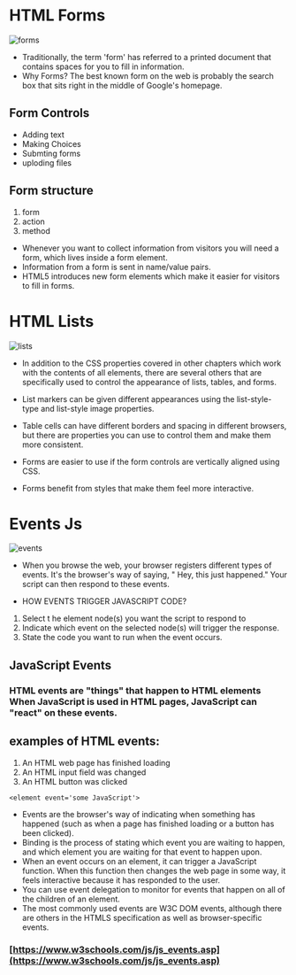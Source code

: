 # HTML Forms
![forms](https://www.includehelp.com/code-snippets/Images/forms-in-js-2.jpg)
- Traditionally, the term 'form' has referred to a printed document that contains spaces for you to fill in information.
- Why Forms? The best known form on the web is probably the search box that sits right in the middle of Google's homepage.
## Form Controls
- Adding text
- Making Choices
- Submting forms
- uploding files
## Form structure 
1. form
2. action
3. method

- Whenever you want to collect information from visitors you will need a form, which lives inside a form element.
- Information from a form is sent in name/value pairs.
- HTML5 introduces new form elements which make it easier for visitors to fill in forms.

# HTML Lists
![lists](https://www.dummies.com/wp-content/uploads/412161.image0.jpg)

- In addition to the CSS properties covered in other chapters which work with the contents of all elements, there are several others that are specifically used to control the appearance of lists, tables, and forms.

- List markers can be given different appearances using the list-style-type and list-style image properties.
- Table cells can have different borders and spacing in different browsers, but there are properties you can use to control them and make them more consistent.
- Forms are easier to use if the form controls are vertically aligned using CSS.
- Forms benefit from styles that make them feel more interactive.

# Events Js
![events](https://d2h0cx97tjks2p.cloudfront.net/blogs/wp-content/uploads/sites/2/2019/07/Ways-of-Using-JavaScript-Events.png)

- When you browse the web, your browser registers different types of events. It's the browser's way of saying, " Hey, this just happened." Your script can then respond to these events. 

- HOW EVENTS TRIGGER JAVASCRIPT CODE? 
1. Select t he element node(s) you want the script to respond to
2. Indicate which event on the selected node(s) will trigger the response. 
3. State the code you want to run when the event occurs. 


## JavaScript Events
### HTML events are "things" that happen to HTML elements When JavaScript is used in HTML pages, JavaScript can "react" on these events.

## examples of HTML events:
1. An HTML web page has finished loading
2. An HTML input field was changed
3. An HTML button was clicked

```
<element event='some JavaScript'>
```



- Events are the browser's way of indicating when something has happened (such as when a page has finished loading or a button has been clicked).
- Binding is the process of stating which event you are waiting to happen, and which element you are waiting for that event to happen upon. 
- When an event occurs on an element, it can trigger a JavaScript function. When this function then changes the web page in some way, it feels interactive because it has responded to the user. 
- You can use event delegation to monitor for events that happen on all of the children of an element. 
- The most commonly used events are W3C DOM events, although there are others in  the HTMLS specification as well as browser-specific events. 

### [https://www.w3schools.com/js/js_events.asp](https://www.w3schools.com/js/js_events.asp)